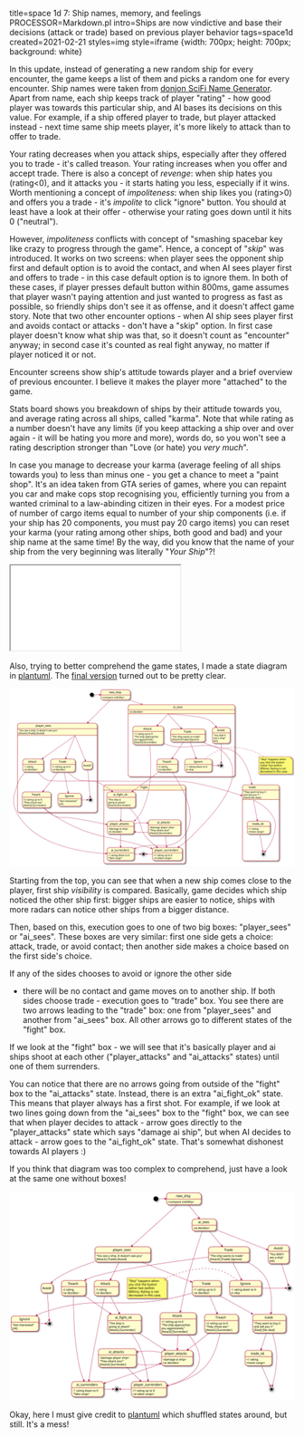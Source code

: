 title=space 1d 7: Ship names, memory, and feelings
PROCESSOR=Markdown.pl
intro=Ships are now vindictive and base their decisions (attack or trade) based on previous player behavior
tags=space1d
created=2021-02-21
styles=img
style=iframe {width: 700px; height: 700px; background: white}

In this update, instead of generating a new random ship for every encounter, the game keeps a list of them and picks a random one for every encounter.
Ship names were taken from [donjon SciFi Name Generator][g].
Apart from name, each ship keeps track of player "rating" - how good player was towards this particular ship, and AI bases its decisions on this value.
For example, if a ship offered player to trade, but player attacked instead - next time same ship meets player, it's more likely to attack than to offer to trade.

[g]: https://donjon.bin.sh/scifi/name/#type=sx;sx=spaceship

Your rating decreases when you attack ships, especially after they offered you to trade - it's called treason.
Your rating increases when you offer and accept trade.
There is also a concept of _revenge_: when ship hates you (rating<0), and it attacks you - it starts hating you less, especially if it wins.
Worth mentioning a concept of _impoliteness_: when ship likes you (rating>0) and offers you a trade - it's _impolite_ to click "ignore" button.
You should at least have a look at their offer - otherwise your rating goes down until it hits 0 ("neutral").

However, _impoliteness_ conflicts with concept of "smashing spacebar key like crazy to progress through the game".
Hence, a concept of "_skip_" was introduced.
It works on two screens:
when player sees the opponent ship first and default option is to avoid the contact, and
when AI sees player first and offers to trade - in this case default option is to ignore them.
In both of these cases, if player presses default button within 800ms,
game assumes that player wasn't paying attention and just wanted to progress as fast as possible,
so friendly ships don't see it as offense, and it doesn't affect game story.
Note that two other encounter options - when AI ship sees player first and avoids contact or attacks - don't have a "skip" option.
In first case player doesn't know what ship was that, so it doesn't count as "encounter" anyway;
in second case it's counted as real fight anyway, no matter if player noticed it or not.

Encounter screens show ship's attitude towards player and a brief overview of previous encounter.
I believe it makes the player more "attached" to the game.

Stats board shows you breakdown of ships by their attitude towards you,
and average rating across all ships, called "karma".
Note that while rating as a number doesn't have any limits
(if you keep attacking a ship over and over again - it will be hating you more and more),
words do, so you won't see a rating description stronger than "Love (or hate) you _very much_".

In case you manage to decrease your karma (average feeling of all ships towards you) to less than minus one - you get a chance to meet a "paint shop".
It's an idea taken from GTA series of games, where you can repaint you car and make cops stop recognising you,
efficiently turning you from a wanted criminal to a law-abinding citizen in their eyes.
For a modest price of number of cargo items equal to number of your ship components
(i.e. if your ship has 20 components, you must pay 20 cargo items)
you can reset your karma (your rating among other ships, both good and bad) and your ship name at the same time!
By the way, did you know that the name of your ship from the very beginning was literally "_Your Ship_"?!

<iframe src="space-1d-7-ship-names-memory-and-feelings.htm"></iframe>

Also, trying to better comprehend the game states, I made a state diagram in [plantuml][p].
The [final version][f] turned out to be pretty clear.

[p]: https://plantuml.com/
[f]: http://www.plantuml.com/plantuml/uml/RLHDZ-Cs3BthLx2-zAF8ODfJ4GJ15YWAx6KFtHww60m6d9Y9YJYM836J2GRzxqjRKMH1FjbyfAJt7Ybz2e9UpgVUTDmIqCd95LeAEyzEs0x6FFto3Aij37Hv2HqxatvW3PkTFJdq16yS-9LxbkisvrUwolLu9VyIY4APG8wW2O92yphuk67Dds-MsmOmWEE4_UknfOZ9lKu4TyS8OYuat7KH5Bp3dm-3zPHWJiU_msP3GxlTcZcJDJJVx1dq7n16wW_mMQ2r58OVPOAlzjoKI-0fqdc6fuchVYSTp_Eow0tMaDGGc_-JIyZ9eLevOcqHIcqbye93AAvoACAf6hD3o4dg1XbQsd5B8SDJTx4CfGndalxcGoVmaGNkH-357ZE2ayXGJCeo6CxUAqVo8Q-kiFrTIMOXesNmCO-KGX7cLLEyLlywki851m6ny7g-mdyfXKCBWVf-70_urYJuwI_2NkVXYuLs_3Ffe3Ny-Xju51uECsnpicy4E_G7UpjqSYyLLD3xVMq1gaY7i8PLEYA6HUyKqIMbNHdCFJ5EPbpXx4RfZufM6yfjdX7rF_EP9LXtunYy6sCGbtP6XEZqTFq0dVDMXvP2p8p-uk7WAGH-e_xQA5nSmQz9phF1AAUSdnATgpSenT5ZemE8ZJgQcAxlUhmzUjgaCruid1kG4se0yks9QRdL9sMAyslJQ3mUOe-w7yTbQfMJoQlVwouWfh7STJQGSlPDX9SjSHBbbvvak3R5oKJvYnNWGKYD5sgdCnBJ-7_lgkhNqKjSDQw73sLn_52M1b1HdiqojFOoHFanOps48xifWfjXimtc7ULGPWvst50iH1-Q8hjiuAoYzh7ELdRcrqqzQV64X_IMJHItHK7iR0p7oV-XATAB17C1LBDV99VlG8HgZiYHNrsG6ric8u5yOfMi-cygFaiFH5KKEGWUAQItiwg1LR_QxdKo1Yi4VkmHs7syayrN7Py6EdIEXW2NZWQZPiEkPxLTEjAdNiGEngC67lOO17wwi7Gyc3yU7q_XvmVu9vBa07g2KKCyOQ0MU02jKs8QFHWbC-R9c4BvydYN9JeCgZ0ARCeSJD8-QN0-zTy1
[d]: space-1d-7-decisions.svg
[m]: space-1d-7-decisions-mess.svg

[![State diagram][d]][d]

Starting from the top, you can see that when a new ship comes close to the player, first ship _visibility_ is compared.
Basically, game decides which ship noticed the other ship first:
bigger ships are easier to notice, ships with more radars can notice other ships from a bigger distance.

Then, based on this, execution goes to one of two big boxes: "player\_sees" or "ai\_sees".
These boxes are very similar:
first one side gets a choice: attack, trade, or avoid contact;
then another side makes a choice based on the first side's choice.

If any of the sides chooses to avoid or ignore the other side
- there will be no contact and game moves on to another ship.
If both sides choose trade - execution goes to "trade" box.
You see there are two arrows leading to the "trade" box: one from "player\_sees" and another from "ai\_sees" box.
All other arrows go to different states of the "fight" box.

If we look at the "fight" box - we will see that it's basically player and ai ships shoot at each other
("player\_attacks" and "ai\_attacks" states) until one of them surrenders.

You can notice that there are no arrows going from outside of the "fight" box to the "ai\_attacks" state.
Instead, there is an extra "ai\_fight\_ok" state.
This means that player always has a first shot.
For example, if we look at two lines going down from the "ai\_sees" box to the "fight" box,
we can see that when player decides to attack - arrow goes directly to the "player\_attacks" state which says "damage ai ship",
but when AI decides to attack - arrow goes to the "ai\_fight\_ok" state.
That's somewhat dishonest towards AI players :)

If you think that diagram was too complex to comprehend, just have a look at the same one without boxes!

[![State diagram mess][m]][m]

Okay, here I must give credit to [plantuml][p] which shuffled states around, but still.
It's a mess!
